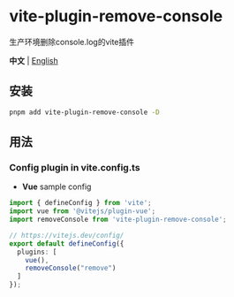 # vite-plugin-remove-console

生产环境删除console.log的vite插件

**中文** | [English](./README.md)  

## 安装

```bash
pnpm add vite-plugin-remove-console -D
```

## 用法

### Config plugin in vite.config.ts

- **Vue** sample config

```ts
import { defineConfig } from 'vite';
import vue from '@vitejs/plugin-vue';
import removeConsole from 'vite-plugin-remove-console';

// https://vitejs.dev/config/
export default defineConfig({
  plugins: [
    vue(),
    removeConsole("remove")
  ]
});
```